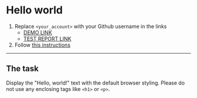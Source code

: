 # Hello world
1. Replace `<your_account>` with your Github username in the links
    - [DEMO LINK](https://AnnaGerdii.github.io/layout_hello-world/) <br>
    - [TEST REPORT LINK](https://AnnaGerdii.github.io/layout_hello-world/report/html_report/)
2. Follow [this instructions](https://mate-academy.github.io/layout_task-guideline/)
___

## The task 
Display the "Hello, world!" text with the default browser styling. Please do not 
use any enclosing tags like `<h1>` or `<p>`.

